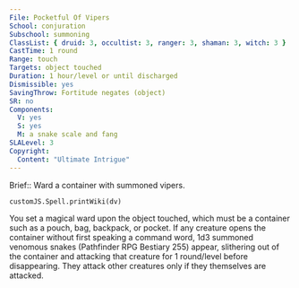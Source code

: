 ```yaml
---
File: Pocketful Of Vipers
School: conjuration
Subschool: summoning
ClassList: { druid: 3, occultist: 3, ranger: 3, shaman: 3, witch: 3 }
CastTime: 1 round
Range: touch
Targets: object touched
Duration: 1 hour/level or until discharged
Dismissible: yes
SavingThrow: Fortitude negates (object)
SR: no
Components:
  V: yes
  S: yes
  M: a snake scale and fang
SLALevel: 3
Copyright:
  Content: "Ultimate Intrigue"
---
```

Brief:: Ward a container with summoned vipers.

```dataviewjs
customJS.Spell.printWiki(dv)
```

You set a magical ward upon the object touched, which must be a container such as a pouch, bag, backpack, or pocket. If any creature opens the container without first speaking a command word, 1d3 summoned venomous snakes (Pathfinder RPG Bestiary 255) appear, slithering out of the container and attacking that creature for 1 round/level before disappearing. They attack other creatures only if they themselves are attacked.
